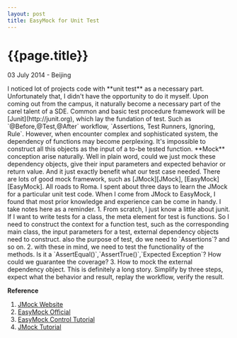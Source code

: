 ```yaml
---
layout: post
title: EasyMock for Unit Test
---
```


{{page.title}}
=============
<p class="meta">03 July 2014 - Beijing</p>
I noticed lot of projects code with **unit test** as a necessary part. Unfortunately that, I didn't have the opportunity to do it myself. Upon coming out from the campus, it naturally become a necessary part of the carel talent of a SDE.  
Common and basic test procedure framework will be [Junit](http://junit.org), which lay the fundation of test. Such as `@Before,@Test,@After` workflow, `Assertions, Test Runners, Ignoring, Rule`. However, when encounter complex and sophisticated system, the dependency of functions may become perplexing. It's impossible to construct all this objects as the input of a to-be tested function. **Mock** conception arise naturally. Well in plain word, could we just mock these dependency objects, give their input parameters and expected behavior or return value. And it just exactly benefit what our test case needed. There are lots of good mock framework, such as [JMock][JMock], [EasyMock][EasyMock]. All roads to Roma. I spent about three days to learn the JMock for a particular unit test code. When I come from JMock to EasyMock, I found that most prior knowledge and experience can be come in handy. I take notes here as a reminder.   
 1. From scratch, I just know a little about junit. If I want to write tests for a class, the meta element for test is functions. So I need to construct the context for a function test, such as the corresponding main class, the input parameters for a test, external dependency objects need to construct. also the purpose of test, do we need to `Assertions`? and so on.  
 2. with these in mind, we need to test the functionality of the methods. Is it a `AssertEqual()`,`AssertTrue()`,`Expected Exception`? How could we guarantee the coverage?  
 3. How to mock the external dependency object. This is definitely a long story. Simplify by three steps, expect what the behavior and result, replay the workflow, verify the result.   




**Reference**    
1. [JMock Website][JMock]  
2. [EasyMock Official][EasyMock]   
3. [EasyMock Control Tutorial][EasyMock Control]   
4. [JMock Tutorial][Tamas Gyorfi]    

[JMock]: http://jmock.org "JMock Official"
[EasyMock]: http://easymock.org "EasyMock official"
[EasyMock Control]: http://michaelminella.com/testing/mock-controls-with-easymock.html "EasyMock Control Tutorial"
[Tamas Gyorfi]: http://tamasgyorfi.wordpress.com/2011/04/21/mocking-tutorial-part-1-jmock "JMock Tutorial"
